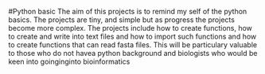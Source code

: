 #Python basic
The aim of this projects is to remind my self of the python basics.
The projects are tiny, and simple but as progress the projects become more complex.
The projects include how to create functions, how to create and write into text files and how to import such functions and how to create functions that can read fasta files.
This will be particulary valuable to those who do not havea python background and biologists who would be keen into goinginginto bioinformatics


